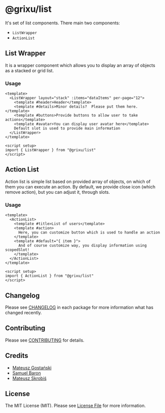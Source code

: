 # @grixu/list

It's set of list components. There main two components:
* `ListWrapper`
* `ActionList`

## List Wrapper

It is a wrapper component which allows you to display an array of objects as a stacked or grid list.

### Usage

```vue
<template>
  <ListWrapper layout="stack" :items="dataItems" per-page="12">
    <template #header>Header</template>
    <template #details>Minor details?  Please put them here.</template>
    <template #buttons>Provide buttons to allow user to take actions</template>
    <template #avatar>You can display user avatar here</template>
    Default slot is used to provide main information
  </ListWrapper>
</template>

<script setup>
import { ListWrapper } from "@grixu/list"
</script>
```

## Action List

Action list is simple list based on provided array of objects, on which of them you can execute an action. By default,
we provide close icon (which remove action), but you can adjust it, through slots.

### Usage

```vue
<template>
  <ActionList>
    <template #title>List of users</template>
    <template #action>
      Here, you can customize button which is used to handle an action
    </template>
    <template #default="{ item }">
      And of course customize way, you display information using scopedSlot!
    </template>
  </ActionList>
</template>

<script setup>
import { ActionList } from "@grixu/list"
</script>
```

## Changelog

Please see [CHANGELOG](CHANGELOG.md) in each package for more information what has changed recently.

## Contributing

Please see [CONTRIBUTING](../../CONTRIBUTING.md) for details.

## Credits

- [Mateusz Gostański](https://github.com/grixu)
- [Samuel Baron](https://github.com/samuelbaron)
- [Mateusz Skrobiś](https://github.com/mateuszskrobis)

## License

The MIT License (MIT). Please see [License File](../../LICENSE.md) for more information.
